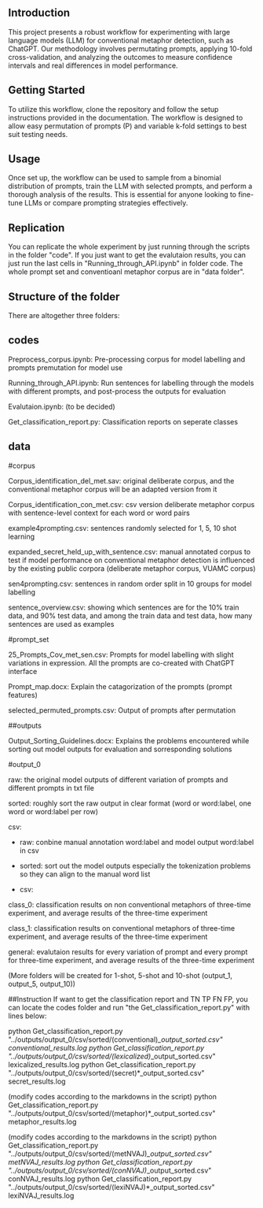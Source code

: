 ## Introduction
This project presents a robust workflow for experimenting with large language models (LLM) for conventional metaphor detection, such as ChatGPT. Our methodology involves permutating prompts, applying 10-fold cross-validation, and analyzing the outcomes to measure confidence intervals and real differences in model performance.

## Getting Started
To utilize this workflow, clone the repository and follow the setup instructions provided in the documentation. The workflow is designed to allow easy permutation of prompts (P) and variable k-fold settings to best suit testing needs.

## Usage
Once set up, the workflow can be used to sample from a binomial distribution of prompts, train the LLM with selected prompts, and perform a thorough analysis of the results. This is essential for anyone looking to fine-tune LLMs or compare prompting strategies effectively.

## Replication
You can replicate the whole experiment by just running through the scripts in the folder "code".
If you just want to get the evalutaion results, you can just run the last cells in "Running_through_API.ipynb" in folder code.
The whole prompt set and conventioanl metaphor corpus are in "data folder".

## Structure of the folder

There are altogether three folders:

## codes

Preprocess_corpus.ipynb: Pre-processing corpus for model labelling and prompts premutation for model use

Running_through_API.ipynb: Run sentences for labelling through the models with different prompts, and post-process the outputs for evaluation

Evalutaion.ipynb: (to be decided)

Get_classification_report.py: Classification reports on seperate classes

## data

#corpus

Corpus_identification_del_met.sav: original deliberate corpus, and the conventional metaphor corpus will be an adapted version from it

Corpus_identification_con_met.csv: csv version deliberate metaphor corpus with sentence-level context for each word or word pairs

example4prompting.csv: sentences randomly selected for 1, 5, 10 shot learning

expanded_secret_held_up_with_sentence.csv: manual annotated corpus to test if model performance on conventional metaphor detection is influenced by the existing public corpora (deliberate metaphor corpus, VUAMC corpus)

sen4prompting.csv: sentences in random order split in 10 groups for model labelling 

sentence_overview.csv: showing which sentences are for the 10% train data, and 90% test data, and among the train data and test data, how many sentences are used as examples

#prompt_set

25_Prompts_Cov_met_sen.csv: Prompts for model labelling with slight variations in expression. All the prompts are co-created with ChatGPT interface

Prompt_map.docx: Explain the catagorization of the prompts (prompt features)

selected_permuted_prompts.csv: Output of prompts after permutation


##outputs

Output_Sorting_Guidelines.docx: Explains the problems encountered while sorting out model outputs for evaluation and sorresponding solutions

#output_0

raw: the original model outputs of different variation of prompts and different prompts in txt file

sorted: roughly sort the raw output in clear format (word or word:label, one word or word:label per row)

csv: 

- raw: conbine manual annotation word:label and model output word:label in csv

- sorted: sort out the model outputs especially the tokenization problems so they can align to the manual word list

- csv: 

class_0: classification results on non conventional metaphors  of three-time experiment, and average results of the three-time experiment

class_1: classification results on conventional metaphors of  three-time experiment, and average results of the three-time experiment

general: evalutaion results for every variation of prompt and every prompt for three-time experiment, and average results of the three-time experiment

(More folders will be created for 1-shot, 5-shot and 10-shot (output_1, output_5, output_10))

##Instruction
If want to get the classification report and TN TP FN FP, you can locate the codes folder and run "the Get_classification_report.py" with lines below:

python Get_classification_report.py "../outputs/output_0/csv/sorted/(conventional)*_output_sorted.csv" conventional_results.log
python Get_classification_report.py "../outputs/output_0/csv/sorted/(lexicalized)*_output_sorted.csv" lexicalized_results.log
python Get_classification_report.py "../outputs/output_0/csv/sorted/(secret)*_output_sorted.csv" secret_results.log

(modify codes according to the markdowns in the script)
python Get_classification_report.py "../outputs/output_0/csv/sorted/(metaphor)*_output_sorted.csv" metaphor_results.log

(modify codes according to the markdowns in the script)
python Get_classification_report.py "../outputs/output_0/csv/sorted/(metNVAJ)*_output_sorted.csv" metNVAJ_results.log
python Get_classification_report.py "../outputs/output_0/csv/sorted/(conNVAJ)*_output_sorted.csv" conNVAJ_results.log
python Get_classification_report.py "../outputs/output_0/csv/sorted/(lexiNVAJ)*_output_sorted.csv" lexiNVAJ_results.log